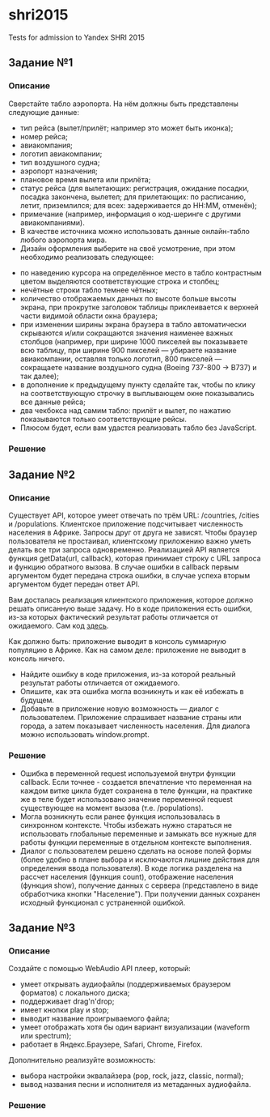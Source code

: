 # shri2015
Tests for admission to Yandex SHRI 2015

## Задание №1

### Описание
 Сверстайте табло аэропорта. На нём должны быть представлены следующие данные:
 
 * тип рейса (вылет/прилёт; например это может быть иконка);
 * номер рейса;
 * авиакомпания;
 * логотип авиакомпании;
 * тип воздушного судна;
 * аэропорт назначения;
 * плановое время вылета или прилёта;
 * статус рейса (для вылетающих: регистрация, ожидание посадки, посадка закончена, вылетел; для прилетающих: по расписанию, летит, приземлился; для всех: задерживается до HH:MM, отменён);
 * примечание (например, информация о код-шеринге с другими авиакомпаниями).
 * В качестве источника можно использовать данные онлайн-табло любого аэропорта мира.
 * Дизайн оформления выберите на своё усмотрение, при этом необходимо реализовать следующее:
 
 
 - по наведению курсора на определённое место в табло контрастным цветом выделяются соответствующие строка и столбец;
 - нечётные строки табло темнее чётных;
 - количество отображаемых данных по высоте больше высоты экрана, при прокрутке заголовок таблицы приклеивается к верхней части видимой области окна браузера;
 - при изменении ширины экрана браузера в табло автоматически скрываются и/или сокращаются значения наименее важных столбцов (например, при ширине 1000 пикселей вы показываете всю таблицу, при ширине 900 пикселей — убираете название авиакомпании, оставляя только логотип, 800 пикселей — сокращаете название воздушного судна (Boeing 737-800 -> B737) и так далее);
 - в дополнение к предыдущему пункту сделайте так, чтобы по клику на соответствующую строчку в выплывающем окне показывались все данные рейса;
 - два чекбокса над самим табло: прилёт и вылет, по нажатию показываются только соответствующие рейсы.
 - Плюсом будет, если вам удастся реализовать табло без JavaScript.

### Решение


## Задание №2

### Описание
Существует API, которое умеет отвечать по трём URL: /countries, /cities и /populations.
Клиентское приложение подсчитывает численность населения в Африке.
Запросы друг от друга не зависят. Чтобы браузер пользователя не простаивал, клиентскому приложению важно уметь делать все три запроса одновременно.
Реализацией API является функция getData(url, callback), которая принимает строку с URL запроса и функцию обратного вызова.
В случае ошибки в callback первым аргументом будет передана строка ошибки, в случае успеха вторым аргументом будет передан ответ API.

Вам досталась реализация клиентского приложения, которое должно решать описанную выше задачу. Но в коде приложения есть ошибки, из-за которых фактический результат работы отличается от ожидаемого. Сам код [здесь](https://gist.github.com/verkholantsev/4d14ce053b009dac1225).

Как должно быть: приложение выводит в консоль суммарную популяцию в Африке.
Как на самом деле: приложение не выводит в консоль ничего.

* Найдите ошибку в коде приложения, из-за которой реальный результат работы отличается от ожидаемого.
* Опишите, как эта ошибка могла возникнуть и как её избежать в будущем.
* Добавьте в приложение новую возможность — диалог с пользователем. Приложение спрашивает название страны или города, а затем показывает численность населения. Для диалога можно использовать window.prompt.

### Решение

* Ошибка в переменной request используемой внутри функции callback.
 Если точнее - создается впечатление что переменная на каждом витке цикла будет сохранена в теле функции,
  на практике же в теле будет использовано значение переменной request существующее на момент вызова (т.е. /populations).
* Могла возникнуть если ранее функция использовалась в синхронном контексте.
 Чтобы избежать нужно стараться не использовать глобальные переменные и замыкать все нужные для работы 
 функции переменные в отдельном контексте выполнения.
* Диалог с пользователем решено сделать на основе полей формы (более удобно в плане выбора и исключаются лишние действия
 для определения ввода пользователя). В коде логика разделена на рассчет населения (функция count),
 отображение населения (функция show), получение данных с сервера (представлено в виде обработчика кнопки "Население").
 При получении данных сохранен исходный функционал с устраненной ошибкой. 
 
## Задание №3
 
### Описание
 
Создайте с помощью WebAudio API плеер, который:

* умеет открывать аудиофайлы (поддерживаемых браузером форматов) с локального диска;
* поддерживает drag'n'drop;
* имеет кнопки play и stop;
* выводит название проигрываемого файла;
* умеет отображать хотя бы один вариант визуализации (waveform или spectrum);
* работает в Яндекс.Браузере, Safari, Chrome, Firefox.

Дополнительно реализуйте возможность:

* выбора настройки эквалайзера (pop, rock, jazz, classic, normal);
* вывод названия песни и исполнителя из метаданных аудиофайла.
 
### Решение
